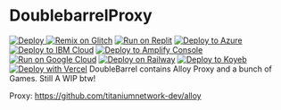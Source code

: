 # DoublebarrelProxy
<a href="https://heroku.com/deploy">
  <img src="https://www.herokucdn.com/deploy/button.svg" alt="Deploy">
</a>
<a href="https://glitch.com/edit/#!/import/github//DoublebarrelProxy"><img src="https://cdn.glitch.com/2703baf2-b643-4da7-ab91-7ee2a2d00b5b%2Fremix-button.svg" alt="Remix on Glitch" /></a>
<a href="https://replit.com/github/100123424/DoublebarrelProxy" rel="nofollow"><img src="https://raw.githubusercontent.com/BinBashBanana/deploy-buttons/master/buttons/remade/replit.svg" alt="Run on Replit" style="max-width: 100%;"></a>
</a>
<a href="https://deploy.azure.com/?repository=https://github.com/100123424/DoublebarrelProxy" rel="nofollow"><img src="https://raw.githubusercontent.com/BinBashBanana/deploy-buttons/master/buttons/remade/azure.svg" alt="Deploy to Azure" style="max-width: 100%;"></a>
<a href="https://cloud.ibm.com/devops/setup/deploy?repository=https://github.com/100123424/DoublebarrelProxy" rel="nofollow"><img src="https://raw.githubusercontent.com/BinBashBanana/deploy-buttons/master/buttons/remade/ibmcloud.svg" alt="Deploy to IBM Cloud" style="max-width: 100%;"></a>
<a href="https://console.aws.amazon.com/amplify/home#/deploy?repo=https://github.com/100123424/DoublebarrelProxy" rel="nofollow"><img src="https://raw.githubusercontent.com/BinBashBanana/deploy-buttons/master/buttons/remade/amplifyconsole.svg" alt="Deploy to Amplify Console" style="max-width: 100%;"></a>
<a href="https://deploy.cloud.run/?git_repo=https://github.com/100123424/DoublebarrelProxy" rel="nofollow"><img src="https://raw.githubusercontent.com/BinBashBanana/deploy-buttons/master/buttons/remade/googlecloud.svg" alt="Run on Google Cloud" style="max-width: 100%;"></a>
<a href="https://railway.app/new/template?template=https%3A%2F%2Fgithub.com%2F100123424%2FDoublebarrelProxy" rel="nofollow"><img src="https://camo.githubusercontent.com/081df3dd8cff37aab35044727b02b94a8e948052487a8c6253e190f5940d776d/68747470733a2f2f7261696c7761792e6170702f627574746f6e2e737667" alt="Deploy on Railway" data-canonical-src="https://railway.app/button.svg" style="max-width: 100%;"></a>
<a href="https://app.koyeb.com/deploy?type=git&amp;repository=github.com/100123424/DoublebarrelProxy&amp;branch=master&amp;name=HolyUnblocker&amp;run_command=npm%start" rel="nofollow"><img src="https://camo.githubusercontent.com/dbd49fd11e4dea39effabf3572eb66edafb50d32aadb31c7458fe7e42ac93790/68747470733a2f2f7777772e6b6f7965622e636f6d2f7374617469632f696d616765732f6465706c6f792f627574746f6e2e737667" alt="Deploy to Koyeb" data-canonical-src="https://www.koyeb.com/static/images/deploy/button.svg" style="max-width: 100%;"></a>
<a href="https://app.netlify.com/start/deploy?repository=https://github.com/100123424/DoublebarrelProxy"><img src="https://www.netlify.com/img/deploy/button.svg" alt="" title="Deploy to Netlify"></a>
<a href="https://vercel.com/new/clone?repository-url=https%3A%2F%2Fgithub.com%2F100123424%2FDoublebarrelProxy"><img src="https://vercel.com/button" alt="Deploy with Vercel"/></a>
DoubleBarrel contains Alloy Proxy and a bunch of Games. Still A WIP btw!



Proxy: https://github.com/titaniumnetwork-dev/alloy

